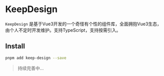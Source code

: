 # KeepDesign

 `KeepDesign` 是基于Vue3开发的一个奇怪有个性的组件库，全面拥抱Vue3生态，由个人不定时开发维护。支持TypeScript，支持按需引入。

 ## Install

```bash
pnpm add keep-design --save
```





> 持续完善中...
